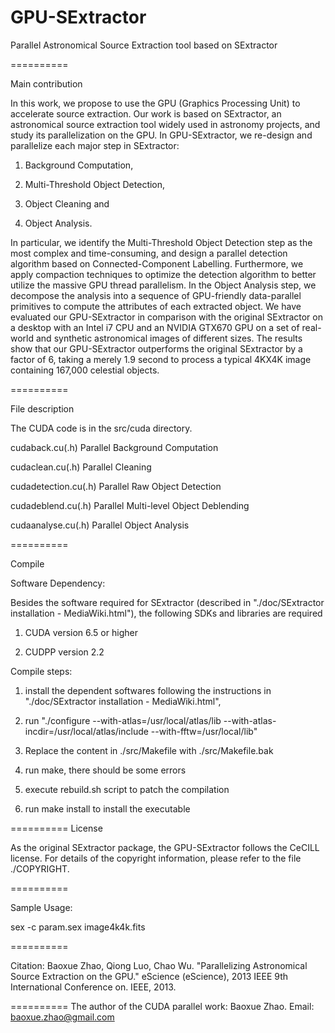 GPU-SExtractor
==============

Parallel Astronomical Source Extraction tool based on SExtractor

==========

Main contribution

In this work, we propose to use the GPU (Graphics Processing Unit) to accelerate source extraction. Our work is based on SExtractor, an astronomical source extraction tool widely used in astronomy projects, and study its parallelization on the GPU. In GPU-SExtractor, we re-design and parallelize each major step in SExtractor:

1) Background Computation,

2) Multi-Threshold Object Detection,

3) Object Cleaning and

4) Object Analysis.

In particular, we identify the Multi-Threshold Object Detection step as the most complex and time-consuming, and design a parallel detection algorithm based on Connected-Component Labelling. Furthermore, we apply compaction techniques to optimize the detection algorithm to
better utilize the massive GPU thread parallelism. In the Object Analysis step, we decompose the analysis into a sequence of GPU-friendly
data-parallel primitives to compute the attributes of each extracted object. We have evaluated our GPU-SExtractor in comparison with the original
SExtractor on a desktop with an Intel i7 CPU and an NVIDIA GTX670 GPU on a set of real-world and synthetic astronomical images of different sizes.
The results show that our GPU-SExtractor outperforms the original SExtractor by a factor of 6, taking a merely 1.9 second to process a typical
4KX4K image containing 167,000 celestial objects.


==========

File description

The CUDA code is in the src/cuda directory.

cudaback.cu(.h) Parallel Background Computation

cudaclean.cu(.h) Parallel Cleaning

cudadetection.cu(.h) Parallel Raw Object Detection

cudadeblend.cu(.h) Parallel Multi-level Object Deblending

cudaanalyse.cu(.h) Parallel Object Analysis

==========

Compile

Software Dependency:

Besides the software required for SExtractor (described in "./doc/SExtractor installation - MediaWiki.html"), the following SDKs and libraries are
required

1) CUDA version 6.5 or higher

2) CUDPP version 2.2

Compile steps:

1) install the dependent softwares following the instructions in "./doc/SExtractor installation - MediaWiki.html",

2) run "./configure --with-atlas=/usr/local/atlas/lib --with-atlas-incdir=/usr/local/atlas/include --with-fftw=/usr/local/lib"

3) Replace the content in ./src/Makefile with ./src/Makefile.bak

3) run make, there should be some errors

4) execute rebuild.sh script to patch the compilation

5) run make install to install the executable

==========
License

As the original SExtractor package, the GPU-SExtractor follows the CeCILL license.
For details of the copyright information, please refer to the file ./COPYRIGHT.

==========

Sample Usage:

sex -c param.sex image4k4k.fits

==========

Citation:
Baoxue Zhao,  Qiong Luo, Chao Wu. "Parallelizing Astronomical Source Extraction on the GPU." eScience (eScience), 2013 IEEE 9th International Conference on. IEEE, 2013.

==========
The author of the CUDA parallel work: Baoxue Zhao.
Email: baoxue.zhao@gmail.com
